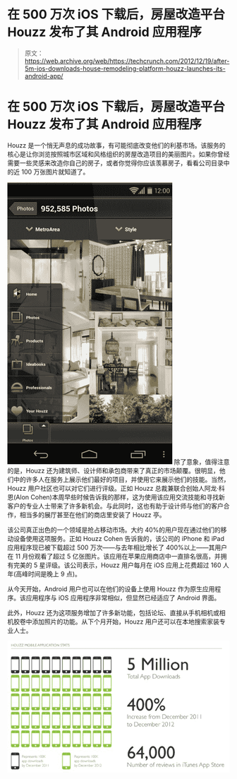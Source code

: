 # 在 500 万次 iOS 下载后，房屋改造平台 Houzz 发布了其 Android 应用程序

> 原文：<https://web.archive.org/web/https://techcrunch.com/2012/12/19/after-5m-ios-downloads-house-remodeling-platform-houzz-launches-its-android-app/>

# 在 500 万次 iOS 下载后，房屋改造平台 Houzz 发布了其 Android 应用程序

Houzz 是一个悄无声息的成功故事，有可能彻底改变他们的利基市场。该服务的核心是让你浏览按照城市区域和风格组织的房屋改造项目的美丽图片。如果你曾经需要一些灵感来改造你自己的房子，或者你觉得你应该羡慕房子，看看公司目录中的近 100 万张图片就知道了。

[![houzz_android](img/32917b055edf6f967928c1c15dc436a7.png)](https://web.archive.org/web/20230328152906/https://techcrunch.com/2012/12/19/after-5m-ios-downloads-house-remodeling-platform-houzz-launches-its-android-app/houzz_android/) 除了意象，值得注意的是，Houzz 还为建筑师、设计师和承包商带来了真正的市场颠覆。很明显，他们中的许多人在服务上展示他们最好的项目，并使用它来展示他们的技能。当然，Houzz 用户社区也可以对它们进行评级。正如 Houzz 总裁兼联合创始人阿龙·科恩(Alon Cohen)本周早些时候告诉我的那样，这为使用该应用交流技能和寻找新客户的专业人士带来了许多新机会。与此同时，这也有助于设计师与他们的客户合作，相当多的展厅甚至在他们的商店里安装了 Houzz 亭。

该公司真正出色的一个领域是抢占移动市场。大约 40%的用户现在通过他们的移动设备使用这项服务。正如 Houzz Cohen 告诉我的，该公司的 iPhone 和 iPad 应用程序现已被下载超过 500 万次——与去年相比增长了 400%以上——其用户在 11 月份观看了超过 5 亿张图片。该应用在苹果应用商店中一直排名很高，并拥有完美的 5 星评级。该公司表示，Houzz 用户每月在 iOS 应用上花费超过 160 人年(高峰时间是晚上 9 点)。

从今天开始，Android 用户也可以在他们的设备上使用 Houzz 作为原生应用程序。该应用程序与 iOS 应用程序非常相似，但显然已经适应了 Android 界面。

此外，Houzz 还为这项服务增加了许多新功能，包括论坛、直接从手机相机或相机胶卷中添加照片的功能。从下个月开始，Houzz 用户还可以在本地搜索家装专业人士。

[![houzz mobile stats](img/d63c77d8ea56f635f5dfbb70ea9d1835.png)](https://web.archive.org/web/20230328152906/https://techcrunch.com/2012/12/19/after-5m-ios-downloads-house-remodeling-platform-houzz-launches-its-android-app/houzz-mobile-stats/)